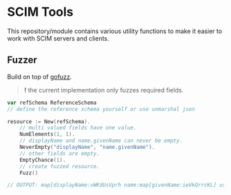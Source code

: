 # SCIM Tools
This repository/module contains various utility functions to make it easier to work with SCIM servers and clients.

## Fuzzer
Build on top of [gofuzz](https://github.com/google/gofuzz/).

> **!** the current implementation only fuzzes required fields.

```go
var refSchema ReferenceSchema
// define the reference schema yourself or use unmarshal json

resource := New(refSchema).
    // multi valued fields have one value.
    NumElements(1, 1).
    // displayName and name.givenName can never be empty.
    NeverEmpty("displayName", "name.givenName").
    // other fields are empty.
    EmptyChance(1).
    // create fuzzed resource.
    Fuzz()

// OUTPUT: map[displayName:vWKdUsVprh name:map[givenName:ieVkQrrcKL] userName:RFlLpsMnBW]
```

